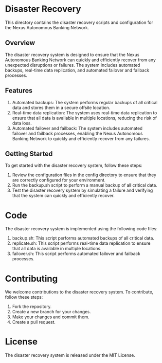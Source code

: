 # Disaster Recovery

This directory contains the disaster recovery scripts and configuration for the Nexus Autonomous Banking Network.

## Overview

The disaster recovery system is designed to ensure that the Nexus Autonomous Banking Network can quickly and efficiently recover from any unexpected disruptions or failures. The system includes automated backups, real-time data replication, and automated failover and failback processes.

## Features

1. Automated backups: The system performs regular backups of all critical data and stores them in a secure offsite location.
2. Real-time data replication: The system uses real-time data replication to ensure that all data is available in multiple locations, reducing the risk of data loss.
3. Automated failover and failback: The system includes automated failover and failback processes, enabling the Nexus Autonomous Banking Network to quickly and efficiently recover from any failures.

## Getting Started

To get started with the disaster recovery system, follow these steps:

1. Review the configuration files in the config directory to ensure that they are correctly configured for your environment.
2. Run the backup.sh script to perform a manual backup of all critical data.
3. Test the disaster recovery system by simulating a failure and verifying that the system can quickly and efficiently recover.

# Code

The disaster recovery system is implemented using the following code files:

1. backup.sh: This script performs automated backups of all critical data.
2. replicate.sh: This script performs real-time data replication to ensure that all data is available in multiple locations.
3. failover.sh: This script performs automated failover and failback processes.

# Contributing

We welcome contributions to the disaster recovery system. To contribute, follow these steps:

1. Fork the repository.
2. Create a new branch for your changes.
3. Make your changes and commit them.
4. Create a pull request.

# License

The disaster recovery system is released under the MIT License.
